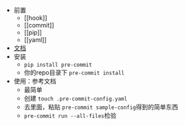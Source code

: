 - 前置
  - [[hook]]
  - [[commit]]
  - [[pip]]
  - [[yaml]]
- [文档](https://pre-commit.com/)
- 安装
  - `pip install pre-commit`
  - 你的repo目录下 `pre-commit install`
- 使用：参考文档
  - 最简单
  - 创建 `touch .pre-commit-config.yaml`
  - 去里面，粘贴 `pre-commit sample-config`得到的简单东西
  - `pre-commit run --all-files`检验